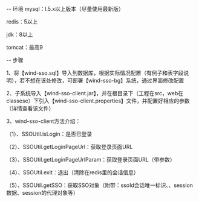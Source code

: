 -- 环境
mysql：l.5.x以上版本（尽量使用最新版）

redis：5以上

jdk：8以上

tomcat：最高9

-- 步骤

1、将【wind-sso.sql】导入到数据库，根据实际情况配置（有例子和表字段说明），若不想在该处修改，可部署【wind-sso-bg】系统，通过界面修改配置

2、子系统导入【wind-sso-client.jar】，并在根目录下（工程在src，web在classese）下引入【wind-sso-client.properties】文件，并配置好相应的参数（详情查看该文件）

3、wind-sso-client方法介绍：

  （1）、SSOUtil.isLogin：是否已登录

  （2）、SSOUtil.getLoginPageUrl：获取登录页面URL
  
  （3）、SSOUtil.getLoginPageUrlParam：获取登录页面URL（带参数）

  （4）、SSOUtil.exit：退出（清除在redis里的会话信息）

  （5）、SSOUtil.getSSO：获取SSO对象（附带：ssoId会话唯一标识、、session数据、session的代理对象等）

  



